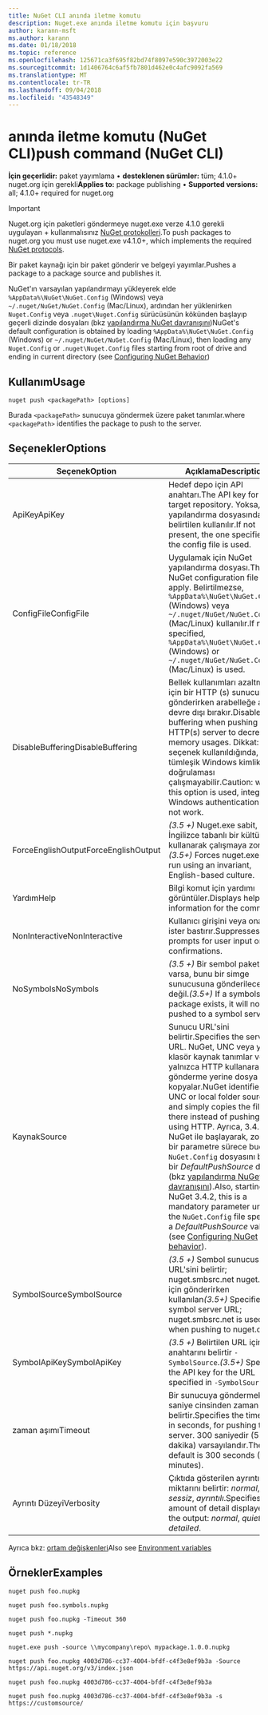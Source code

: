 ```yaml
---
title: NuGet CLI anında iletme komutu
description: Nuget.exe anında iletme komutu için başvuru
author: karann-msft
ms.author: karann
ms.date: 01/18/2018
ms.topic: reference
ms.openlocfilehash: 125671ca3f695f82bd74f8097e590c3972003e22
ms.sourcegitcommit: 1d1406764c6af5fb7801d462e0c4afc9092fa569
ms.translationtype: MT
ms.contentlocale: tr-TR
ms.lasthandoff: 09/04/2018
ms.locfileid: "43548349"
---
```

# <a name="push-command-nuget-cli"></a><span data-ttu-id="e8dd6-103">anında iletme komutu (NuGet CLI)</span><span class="sxs-lookup"><span data-stu-id="e8dd6-103">push command (NuGet CLI)</span></span>

<span data-ttu-id="e8dd6-104">**İçin geçerlidir:** paket yayımlama &bullet; **desteklenen sürümler:** tüm; 4.1.0+ nuget.org için gerekli</span><span class="sxs-lookup"><span data-stu-id="e8dd6-104">**Applies to:** package publishing &bullet; **Supported versions:** all; 4.1.0+ required for nuget.org</span></span>

> [!Important]
> <span data-ttu-id="e8dd6-105">Nuget.org için paketleri göndermeye nuget.exe verze 4.1.0 gerekli uygulayan + kullanmalısınız [NuGet protokolleri](../api/nuget-protocols.md).</span><span class="sxs-lookup"><span data-stu-id="e8dd6-105">To push packages to nuget.org you must use nuget.exe v4.1.0+, which implements the required [NuGet protocols](../api/nuget-protocols.md).</span></span>

<span data-ttu-id="e8dd6-106">Bir paket kaynağı için bir paket gönderir ve belgeyi yayımlar.</span><span class="sxs-lookup"><span data-stu-id="e8dd6-106">Pushes a package to a package source and publishes it.</span></span>

<span data-ttu-id="e8dd6-107">NuGet'ın varsayılan yapılandırmayı yükleyerek elde `%AppData%\NuGet\NuGet.Config` (Windows) veya `~/.nuget/NuGet/NuGet.Config` (Mac/Linux), ardından her yüklenirken `Nuget.Config` veya `.nuget\Nuget.Config` sürücüsünün kökünden başlayıp geçerli dizinde dosyaları (bkz [yapılandırma NuGet davranışını](../consume-packages/configuring-nuget-behavior.md))</span><span class="sxs-lookup"><span data-stu-id="e8dd6-107">NuGet's default configuration is obtained by loading `%AppData%\NuGet\NuGet.Config` (Windows) or `~/.nuget/NuGet/NuGet.Config` (Mac/Linux), then loading any `Nuget.Config` or `.nuget\Nuget.Config` files starting from root of drive and ending in current directory (see [Configuring NuGet Behavior](../consume-packages/configuring-nuget-behavior.md))</span></span>

## <a name="usage"></a><span data-ttu-id="e8dd6-108">Kullanım</span><span class="sxs-lookup"><span data-stu-id="e8dd6-108">Usage</span></span>

```cli
nuget push <packagePath> [options]
```

<span data-ttu-id="e8dd6-109">Burada `<packagePath>` sunucuya göndermek üzere paket tanımlar.</span><span class="sxs-lookup"><span data-stu-id="e8dd6-109">where `<packagePath>` identifies the package to push to the server.</span></span>

## <a name="options"></a><span data-ttu-id="e8dd6-110">Seçenekler</span><span class="sxs-lookup"><span data-stu-id="e8dd6-110">Options</span></span>

| <span data-ttu-id="e8dd6-111">Seçenek</span><span class="sxs-lookup"><span data-stu-id="e8dd6-111">Option</span></span> | <span data-ttu-id="e8dd6-112">Açıklama</span><span class="sxs-lookup"><span data-stu-id="e8dd6-112">Description</span></span> |
| --- | --- |
| <span data-ttu-id="e8dd6-113">ApiKey</span><span class="sxs-lookup"><span data-stu-id="e8dd6-113">ApiKey</span></span> | <span data-ttu-id="e8dd6-114">Hedef depo için API anahtarı.</span><span class="sxs-lookup"><span data-stu-id="e8dd6-114">The API key for the target repository.</span></span> <span data-ttu-id="e8dd6-115">Yoksa, yapılandırma dosyasında belirtilen kullanılır.</span><span class="sxs-lookup"><span data-stu-id="e8dd6-115">If not present,  the one specified in the config file is used.</span></span> |
| <span data-ttu-id="e8dd6-116">ConfigFile</span><span class="sxs-lookup"><span data-stu-id="e8dd6-116">ConfigFile</span></span> | <span data-ttu-id="e8dd6-117">Uygulamak için NuGet yapılandırma dosyası.</span><span class="sxs-lookup"><span data-stu-id="e8dd6-117">The NuGet configuration file to apply.</span></span> <span data-ttu-id="e8dd6-118">Belirtilmezse, `%AppData%\NuGet\NuGet.Config` (Windows) veya `~/.nuget/NuGet/NuGet.Config` (Mac/Linux) kullanılır.</span><span class="sxs-lookup"><span data-stu-id="e8dd6-118">If not specified, `%AppData%\NuGet\NuGet.Config` (Windows) or `~/.nuget/NuGet/NuGet.Config` (Mac/Linux) is used.</span></span>|
| <span data-ttu-id="e8dd6-119">DisableBuffering</span><span class="sxs-lookup"><span data-stu-id="e8dd6-119">DisableBuffering</span></span> | <span data-ttu-id="e8dd6-120">Bellek kullanımları azaltmak için bir HTTP (s) sunucusuna gönderirken arabelleğe almayı devre dışı bırakır.</span><span class="sxs-lookup"><span data-stu-id="e8dd6-120">Disables buffering when pushing to an HTTP(s) server to decrease memory usages.</span></span> <span data-ttu-id="e8dd6-121">Dikkat: Bu seçenek kullanıldığında, tümleşik Windows kimlik doğrulaması çalışmayabilir.</span><span class="sxs-lookup"><span data-stu-id="e8dd6-121">Caution: when this option is used, integrated Windows authentication might not work.</span></span> |
| <span data-ttu-id="e8dd6-122">ForceEnglishOutput</span><span class="sxs-lookup"><span data-stu-id="e8dd6-122">ForceEnglishOutput</span></span> | <span data-ttu-id="e8dd6-123">*(3.5 +)*  Nuget.exe sabit, İngilizce tabanlı bir kültürü kullanarak çalışmaya zorlar.</span><span class="sxs-lookup"><span data-stu-id="e8dd6-123">*(3.5+)* Forces nuget.exe to run using an invariant, English-based culture.</span></span> |
| <span data-ttu-id="e8dd6-124">Yardım</span><span class="sxs-lookup"><span data-stu-id="e8dd6-124">Help</span></span> | <span data-ttu-id="e8dd6-125">Bilgi komut için yardımı görüntüler.</span><span class="sxs-lookup"><span data-stu-id="e8dd6-125">Displays help information for the command.</span></span> |
| <span data-ttu-id="e8dd6-126">NonInteractive</span><span class="sxs-lookup"><span data-stu-id="e8dd6-126">NonInteractive</span></span> | <span data-ttu-id="e8dd6-127">Kullanıcı girişini veya onaylar ister bastırır.</span><span class="sxs-lookup"><span data-stu-id="e8dd6-127">Suppresses prompts for user input or confirmations.</span></span> |
| <span data-ttu-id="e8dd6-128">NoSymbols</span><span class="sxs-lookup"><span data-stu-id="e8dd6-128">NoSymbols</span></span> | <span data-ttu-id="e8dd6-129">*(3.5 +)*  Bir sembol paketi varsa, bunu bir simge sunucusuna gönderilecek değil.</span><span class="sxs-lookup"><span data-stu-id="e8dd6-129">*(3.5+)* If a symbols package exists, it will not be pushed to a symbol server.</span></span> |
| <span data-ttu-id="e8dd6-130">Kaynak</span><span class="sxs-lookup"><span data-stu-id="e8dd6-130">Source</span></span> | <span data-ttu-id="e8dd6-131">Sunucu URL'sini belirtir.</span><span class="sxs-lookup"><span data-stu-id="e8dd6-131">Specifies the server URL.</span></span> <span data-ttu-id="e8dd6-132">NuGet, UNC veya yerel klasör kaynak tanımlar ve yalnızca HTTP kullanarak gönderme yerine dosya var. kopyalar.</span><span class="sxs-lookup"><span data-stu-id="e8dd6-132">NuGet identifies a UNC or local folder source and simply copies the file there instead of pushing it using HTTP.</span></span>  <span data-ttu-id="e8dd6-133">Ayrıca, 3.4.2 NuGet ile başlayarak, zorunlu bir parametre sürece budur `NuGet.Config` dosyasını belirtir bir *DefaultPushSource* değeri (bkz [yapılandırma NuGet davranışını](../consume-packages/configuring-nuget-behavior.md)).</span><span class="sxs-lookup"><span data-stu-id="e8dd6-133">Also, starting with NuGet 3.4.2, this is a mandatory parameter unless the `NuGet.Config` file specifies a *DefaultPushSource* value (see [Configuring NuGet behavior](../consume-packages/configuring-nuget-behavior.md)).</span></span> |
| <span data-ttu-id="e8dd6-134">SymbolSource</span><span class="sxs-lookup"><span data-stu-id="e8dd6-134">SymbolSource</span></span> | <span data-ttu-id="e8dd6-135">*(3.5 +)*  Sembol sunucusunun URL'sini belirtir; nuget.smbsrc.net nuget.org için gönderirken kullanılan</span><span class="sxs-lookup"><span data-stu-id="e8dd6-135">*(3.5+)* Specifies the symbol server URL; nuget.smbsrc.net is used when pushing to nuget.org</span></span> |
| <span data-ttu-id="e8dd6-136">SymbolApiKey</span><span class="sxs-lookup"><span data-stu-id="e8dd6-136">SymbolApiKey</span></span> | <span data-ttu-id="e8dd6-137">*(3.5 +)*  Belirtilen URL için API anahtarını belirtir `-SymbolSource`.</span><span class="sxs-lookup"><span data-stu-id="e8dd6-137">*(3.5+)* Specifies the API key for the URL specified in `-SymbolSource`.</span></span> |
| <span data-ttu-id="e8dd6-138">zaman aşımı</span><span class="sxs-lookup"><span data-stu-id="e8dd6-138">Timeout</span></span> | <span data-ttu-id="e8dd6-139">Bir sunucuya göndermek için saniye cinsinden zaman aşımı belirtir.</span><span class="sxs-lookup"><span data-stu-id="e8dd6-139">Specifies the timeout, in seconds, for pushing to a server.</span></span> <span data-ttu-id="e8dd6-140">300 saniyedir (5 dakika) varsayılandır.</span><span class="sxs-lookup"><span data-stu-id="e8dd6-140">The default is 300 seconds (5 minutes).</span></span> |
| <span data-ttu-id="e8dd6-141">Ayrıntı Düzeyi</span><span class="sxs-lookup"><span data-stu-id="e8dd6-141">Verbosity</span></span> | <span data-ttu-id="e8dd6-142">Çıktıda gösterilen ayrıntı miktarını belirtir: *normal*, *sessiz*, *ayrıntılı*.</span><span class="sxs-lookup"><span data-stu-id="e8dd6-142">Specifies the amount of detail displayed in the output: *normal*, *quiet*, *detailed*.</span></span> |

<span data-ttu-id="e8dd6-143">Ayrıca bkz: [ortam değişkenleri](cli-ref-environment-variables.md)</span><span class="sxs-lookup"><span data-stu-id="e8dd6-143">Also see [Environment variables](cli-ref-environment-variables.md)</span></span>

## <a name="examples"></a><span data-ttu-id="e8dd6-144">Örnekler</span><span class="sxs-lookup"><span data-stu-id="e8dd6-144">Examples</span></span>

```cli
nuget push foo.nupkg

nuget push foo.symbols.nupkg

nuget push foo.nupkg -Timeout 360

nuget push *.nupkg

nuget.exe push -source \\mycompany\repo\ mypackage.1.0.0.nupkg

nuget push foo.nupkg 4003d786-cc37-4004-bfdf-c4f3e8ef9b3a -Source https://api.nuget.org/v3/index.json

nuget push foo.nupkg 4003d786-cc37-4004-bfdf-c4f3e8ef9b3a

nuget push foo.nupkg 4003d786-cc37-4004-bfdf-c4f3e8ef9b3a -s https://customsource/
```
